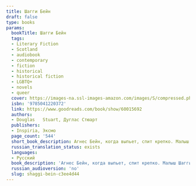 ```yaml
---
title: Шагги Бейн
draft: false
type: books
params:
  bookTitle: Шагги Бейн
  tags:
  - Literary Fiction
  - Scotland
  - audiobook
  - contemporary
  - fiction
  - historical
  - historical fiction
  - LGBTQ+
  - novels
  - queer
  cover: https://images-na.ssl-images-amazon.com/images/S/compressed.photo.goodreads.com/books/1641196468i/60015692.jpg
  isbn: '9785041220372'
  link: https://www.goodreads.com/book/show/60015692
  authors:
  - Douglas   Stuart, Дуглас Стюарт
  publishers:
  - Inspiria, Эксмо
  page_count: '544'
  short_book_description: Агнес Бейн, когда выпьет, спит крепко. Малыш Шагги ставит на ей на тумбочку четыре кружки.
  russian_translation_status: exists
  languages:
  - Русский
  book_description: 'Агнес Бейн, когда выпьет, спит крепко. Малыш Шагги ставит на ей на тумбочку четыре кружки. Вода — утихомирить похмелье. Молоко — успокоить желудок. Остатки выдохшегося стаута — снять напряжение в костях. Отбеливатель для зубов — освежить дыхание. Его он на всякий случай подписывает: "Не пить, ОПАСНО". Шагги всего лишь лет восемь, но он уже понимает: он изо всех сил хочет помогать матери и быть как все, "нормальным мальчишкой". А жизнь как назло часто несправедлива к самым искренним детским мечтам. Эта душераздирающая история о безусловной детской любви. А еще от зависимости, о стране, которую разъедает безработица, и о том, как сложно стать своим в обществе, от которого ты хоть на крупицу отличаешься.'
  russian_audioversion: 'no'
  slug: shaggi-bein-c3ee4d44
---
```

